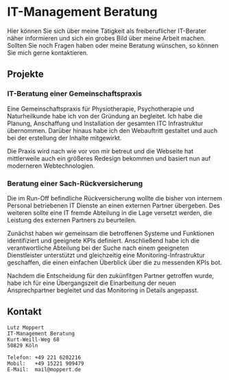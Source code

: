 # IT-Management Beratung
Hier können Sie sich über meine Tätigkeit als freiberuflicher IT-Berater näher informieren und sich ein grobes Bild über meine Arbeit machen. Sollten Sie noch Fragen haben oder meine Beratung wünschen, so können Sie mich gerne kontaktieren.

## Projekte
### IT-Beratung einer Gemeinschaftspraxis
Eine Gemeinschaftspraxis für Physiotherapie, Psychotherapie und Naturheilkunde
habe ich von der Gründung an begleitet. Ich habe die Planung, Anschaffung und
Installation der gesamten ITC Infrastruktur übernommen. Darüber hinaus habe ich
den Webauftritt gestaltet und auch bei der erstellung der Inhalte mitgewirkt.

Die Praxis wird nach wie vor von mir betreut und die Webseite hat mittlerweile
auch ein größeres Redesign bekommen und basiert nun auf moderneren
Webtechnologien.

### Beratung einer Sach-Rückversicherung
Die im Run-Off befindliche Rückversicherung wollte die bisher von internem
Personal betriebenen IT Dienste an einen externen Partner übergeben. Des
weiteren sollte eine IT fremde Abteilung in die Lage versetzt werden, die
Leistung des externen Partners zu beurteilen.

Zunächst haben wir gemeinsam die betroffenen Systeme und Funktionen
identifiziert und geeignete KPIs definiert. Anschließend habe ich die
verantwortliche Abteilung bei der Suche nach einem geeigneten Dienstleister
unterstützt und gleichzeitig eine Monitoring-Infrastruktur geschaffen, die
einen einfachen Überblick über die zu messenden KPIs bot.

Nachdem die Entscheidung für den zukünfitgen Partner getroffen wurde, habe ich
für eine Übergangszeit die Einarbeitung der neuen Ansprechpartner begleitet und
das Monitoring in Details angepasst.


## Kontakt
    Lutz Moppert
    IT-Management Beratung
    Kurt-Weill-Weg 68
    50829 Köln

    Telefon: +49 221 6202216
    Mobil:   +49 15221 909479
    E-Mail:  mail@moppert.de
